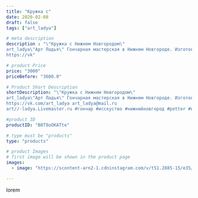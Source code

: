 ```yaml
---
title: "Кружка с"
date: 2020-02-08
draft: false
tags: ["art_ladya"]

# meta description
description : "\"Кружка с Нижнем Новгородом\" 
art_ladya\"Арт Ладья\" Гончарная мастерская в Нижнем Новгороде. Изготовление керамики и мастер//-классы по обучению. 
https://vk"

# product Price
price: "3000"
priceBefore: "3600.0"

# Product Short Description
shortDescription: "\"Кружка с Нижнем Новгородом\" 
art_ladya\"Арт Ладья\" Гончарная мастерская в Нижнем Новгороде. Изготовление керамики и мастер//-классы по обучению. 
https://vk.com/art_ladya art_ladya@mail.ru 
art//-ladya.Livemaster.ru #гончар #исскуство #нижнийновгород #potter #керамикадляинтерьера #керамикаручнаяработа #гончарнаямастерская #керамиканазаказ #handmade #посудаизглины #керамика #гончарнаяпосуда #эксклюзивнаякерамика #dishes #город #ceramicar #mug #claygoods #tankard #earthenware #ceramic #design #кружка #restaurant #ceramicart #pint #clay #авторскаякерамика"

#product ID
productID: "B8T8oOKATte"

# type must be "products"
type: "products"

# product Images
# first image will be shown in the product page
images:
  - image: "https://scontent-arn2-1.cdninstagram.com/v/t51.2885-15/e35/s1080x1080/83880017_550740978862683_8380281368524617726_n.jpg?tp=1&_nc_ht=scontent-arn2-1.cdninstagram.com&_nc_cat=103&_nc_ohc=RGmDvI9nWrkAX_JBdA1&ccb=7-4&oh=e9c125a0b47bed0182f5830ad7afc15d&oe=60845EFA&_nc_sid=86f79a&ig_cache_key=MjIzOTQwMDA4NjUwMzI0MjU5MA%3D%3D.2-ccb7-4"

---
```

lorem
